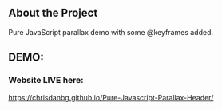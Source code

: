 ## About the Project
Pure JavaScript parallax demo with some @keyframes added.

## DEMO:
### Website LIVE here:
https://chrisdanbg.github.io/Pure-Javascript-Parallax-Header/


